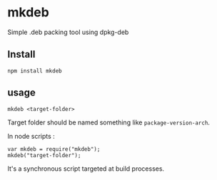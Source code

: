 # mkdeb
Simple .deb packing tool using dpkg-deb

## Install

    npm install mkdeb

## usage

    mkdeb <target-folder>

Target folder should be named something like ```package-version-arch```.

In node scripts :

    var mkdeb = require("mkdeb");
    mkdeb("target-folder");

It's a synchronous script targeted at build processes.
